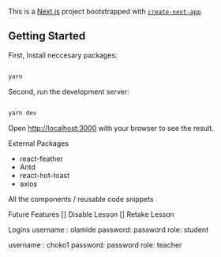This is a [Next.js](https://nextjs.org/) project bootstrapped with [`create-next-app`](https://github.com/vercel/next.js/tree/canary/packages/create-next-app).

## Getting Started

First, Install neccesary packages:

```bash

yarn

```

Second, run the development server:

```bash

yarn dev

```

Open [http://localhost:3000](http://localhost:3000) with your browser to see the result.

External Packages

- react-feather
- Antd
- react-hot-toast
- axios

All the components / reusable code snippets

Future Features
[] Disable Lesson
[] Retake Lesson

Logins
username : olamide
password: password
role: student

username : choko1
password: password
role: teacher
